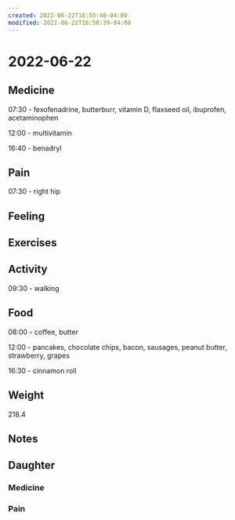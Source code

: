 ```yaml
---
created: 2022-06-22T16:55:48-04:00
modified: 2022-06-22T16:58:39-04:00
---
```


# 2022-06-22

## Medicine

07:30 - fexofenadrine, butterburr, vitamin D, flaxseed oil, ibuprofen, acetaminophen 

12:00 - multivitamin

16:40 - benadryl 

## Pain

07:30 - right hip


## Feeling


## Exercises


## Activity

09:30 - walking


## Food

08:00 - coffee, butter

12:00 - pancakes, chocolate chips, bacon, sausages, peanut butter, strawberry, grapes

16:30 - cinnamon roll 


## Weight

218.4


## Notes


## Daughter

### Medicine


### Pain
